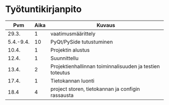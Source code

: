 # Työtuntikirjanpito

| Pvm           | Aika          | Kuvaus                    	|
| -             | -             | -                         	|
| 29.3.         | 1             | vaatimusmäärittely        	|
| 5.4.-9.4.     | 10            | PyQt/PySide tutustuminen	    |
| 10.4.		    | 1		        | Projektin alustus		        |
| 12.4.         | 1             | Suunnittellu                    |
| 13.4.         | 2             | Projektienhallinnan toiminnalisuuden ja testien toteutus |
| 17.4.         | 1             | Tietokannan luonti |
| 18.4          | 4             | project storen, tietokannan ja configin rassausta |
